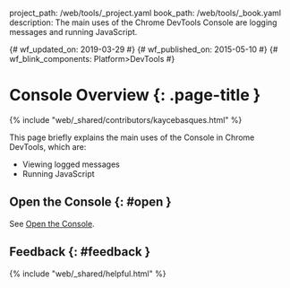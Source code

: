 project_path: /web/tools/_project.yaml
book_path: /web/tools/_book.yaml
description: The main uses of the Chrome DevTools Console are logging messages and running JavaScript.

{# wf_updated_on: 2019-03-29 #}
{# wf_published_on: 2015-05-10 #}
{# wf_blink_components: Platform>DevTools #}

# Console Overview {: .page-title }

{% include "web/_shared/contributors/kaycebasques.html" %}

This page briefly explains the main uses of the Console in Chrome DevTools, which are:

* Viewing logged messages
* Running JavaScript

## Open the Console {: #open }

See [Open the Console](/web/tools/chrome-devtools/console/reference#open).



## Feedback {: #feedback }

{% include "web/_shared/helpful.html" %}
